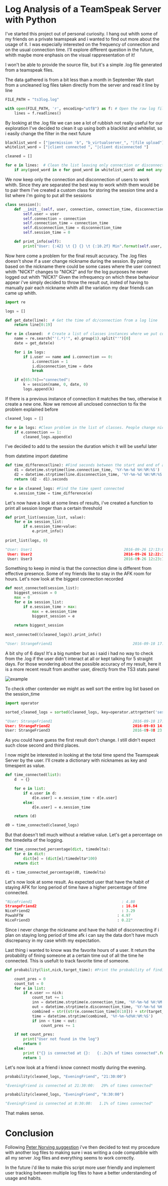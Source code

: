 # Log Analysis of a TeamSpeak Server with Python

I've started this project out of personal curiosity.
I hang out whith some of my friends on a private teamspeak and i wanted to find out more about the usage of it.
I was expecially interested on the frequency of connection and on the usual connection time.
I'll explore different question in the future, whith maybe more enphasis on the visual rappresentation of it!

I won't be able to provide the source file, but it's a simple .log file generated from a teamspeak files.

The data gathered is from a bit less than a month in September
We start from a uncleaned log files taken directly from the server and read it line by line
```python
FILE_PATH = "ts3log.log"

with open(FILE_PATH, 'r', encoding="utf8") as f: # Open the raw log files and read the lines
    lines = f.readlines()
```	
By looking at the .log file we can see a lot of rubbish not really useful for our exploration
I've decided to clean it up using both a blacklist and whitelist, so i easily change the filter in the next future
```python
blacklist_word = ["|permission 'b", "b_virtualserver_", "|file upload"]
whitelist_word = ["|client connected ", "|client disconnected "]

cleaned = []

for e in lines:  # Clean the list leaving only connection or disconnection message. Some Unnecessary filtering just for making sure of...
    if any(good_word in e for good_word in whitelist_word) and not any(bad in e for bad in blacklist_word):
```
We now keep only the connection and disconnection of users to work whith. Since they are separated the best way to work whith them would be to pair them 
I've created a custom class for storing the session time and a list where i'm going to put all the sessions
```python
class session():
    def __init__(self, user, connection, connection_time, disconnection_time):
        self.user = user
        self.connection = connection
        self.connection_time = connection_time
        self.disconnection_time = disconnection_time
        self.session_time = 0

    def print_info(self):
        print("User: {:42} \t {} {} \t {:10.2f} Min".format(self.user, self.connection_time, self.disconnection_time, self.session_time/60))
```		
		
		
Now here come a problem for the final result accuracy. The .log files doesn't show if a user change nickname during the session.
By pairing based on the nickname there could be some cases where the user connect whith "NICK1" changes to "NICK2" and for the log purposes he never logged out whith "NICK1"
Given the infrequency on which these behaviour appear i've simply decided to throw the result out, insted of having to manually pair each nickname whith all the variation my dear friends can came up whith.
```python
import re

logs = []

def get_date(line):  # Get the time of dc/connection from a log line
    return line[0:19]

for e in cleaned:  # Create a list of classes instances where we put connection and disconnection together
    name = re.search("'(.*)'", e).group(1).split("'")[0]
    date = get_date(e)

    for i in logs:
        if i.user == name and i.connection == 0:
            i.connection = 1
            i.disconnection_time = date
            break

    if e[65:74]=="connected":
        k = session(name, 0, date, 0)
        logs.append(k)		
```
If there is a previous instance of connection it matches the two, otherwise it create a new one.
Now we remove all unclosed connection to fix the problem explained before
```python
cleaned_logs = []

for e in logs: #Clean problem in the list of classes. People change nickname once connected and that causes problem
    if e.connection == 1:
        cleaned_logs.append(e)
```		
I've decided to add to the session the duration which it will be useful later

from datetime import datetime
```python
def time_difference(line): #Find seconds between the start and end of a session
    d1 = datetime.strptime(line.connection_time, '%Y-%m-%d %H:%M:%S')
    d2 = datetime.strptime(line.disconnection_time, '%Y-%m-%d %H:%M:%S')
    return (d2 - d1).seconds
	
for e in cleaned_logs: #Find the time spent connected
    e.session_time = time_difference(e)
```	
Let's now have a look at some lines of results, i've created a function to print all session longer than a certain threshold
```python
def print_list(session_list, value):
    for e in session_list:
        if e.session_time>value:
            e.print_info()
			
print_list(logs, 0)
```
```python
"User: User1                                    	 2016-09-26 12:13:04 2016-09-26 20:50:24 	     517.33 Min
 User: User2                                     	 2016-09-26 12:22:17 2016-09-26 14:21:39 	     119.37 Min
 User: User3                                     	 2016-09-26 12:23:17 2016-09-26 12:23:22 	       0.08 Min"
 ```
Something to keep in mind is that the connection dime is different from effective presence. Some of my friends like to stay in the AFK room for hours.
Let's now look at the biggest connection recorded 
```python
def most_connected(session_list):
    biggest_session = 0
    max = 0
    for e in session_list:
        if e.session_time > max:
            max = e.session_time
            biggest_session = e
            
    return biggest_session
	
most_connected((cleaned_logs)).print_info()	
```
```python
"User: StrangeFriend1                                 	 2016-09-10 17:52:03 2016-09-16 17:49:51 	    1437.80 Min"
```
A bit shy of 6 days! It's a big number but as i said i had no way to check from the .log if the user didn't interact at all or kept talking for 5 straight days.
For those wondering about the possible accuracy of my result, here it is a more recent result from another user, directly from the TS3 stats panel

![example](http://i.imgur.com/qME5MyP.png)

To check other contender we might as well sort the entire log list based on the session_time 

```python
import operator

sorted_cleaned_logs = sorted(cleaned_logs, key=operator.attrgetter('session_time'), reverse=True)
```
```python
"User: StrangeFriend1                                 	 2016-09-10 17:52:03 2016-09-16 17:49:51 	    1437.80 Min
User: StrangeFriend2                                   	 2016-09-03 14:21:16 2016-09-04 13:58:13 	    1416.95 Min
User: StrangeFriend3                                     2016-09-08 23:58:28 2016-09-09 23:22:28 	    1404.00 Min"
```
As you could have guess the first result don't change. I still didn't expect such close second and third places.

I now might be interested in looking at the total time spend the Teamspeak Server by the user. I'll create a dictionary with nicknames as key and timespent as value.
```python
def time_connected(list):
    d  = {}

    for e in list:
        if e.user in d:
            d[e.user] = e.session_time + d[e.user]
        else:
            d[e.user] = e.session_time

    return (d)

d0 = time_connected(cleaned_logs)
```
But that doesn't tell much without a relative value. Let's get a percentage on the timedelta of the logging.
```python
def time_connected_percentage(dict, timedelta):
    for e in dict:
        dict[e] = (dict[e]/timedelta*100)
    return dict

d1 = time_connected_percentage(d0, timedelta)
```
Let's now look at some result. As expected user that have the habit of staying AFK for long period of time have a higher percentage of time connected.
```python
"NiceFriend1                                    	: 4.80
StrangeFriend2                                   	: 16.84
NiceFriend2                                  	    : 3.29
PowahFTW                              	          : 4.97
NiceFriend3                                    	  : 0.22"
```
Since i never change the nickname and have the habit of disconnecting if i plan on staying long period of time afk i can say the data don't have much discrepancy in my case whith my expectation.

Last thing i wanted to know was the favorite hours of a user. It return the probability of fining someone at a certain time out of all the time he connected.
This is usefult to track favorite time of someone.
```python
def probability(list,nick,target_time): #Print the probability of finding user at certain times out of all the times he connect

    count_pres = 0
    count_tot = 0
    for e in list:
        if e.user == nick:
            count_tot += 1
            inn = datetime.strptime(e.connection_time, '%Y-%m-%d %H:%M:%S')
            out = datetime.strptime(e.disconnection_time, '%Y-%m-%d %H:%M:%S')
            combined = str((str(e.connection_time[0:10])) + str(target_time))
            time = datetime.strptime(combined, '%Y-%m-%d%H:%M:%S')
            if inn < time < out:
                count_pres += 1

    if not count_pres:
        print("User not found in the log")
        return 0
    else:
        print ("{} is connected at {}:   {:.2s}% of times connected".format(nick,target_time, str(count_pres/count_tot*100)))
        return 1
```
Let's now look at a friend i know connect mostly during the evening.
```python
probability(cleaned_logs, "EveningFriend", "21:30:00")

"EveningFriend is connected at 21:30:00:   29% of times connected"

probability(cleaned_logs, "EveningFriend", "8:30:00")

"EveningFriend is connected at 8:30:00:   1.1% of times connected"
```
That makes sense.

# Conclusion

Following [Peter Norving suggestion](http://norvig.com/spell-correct.html) i've then decided to test my procedure with another log files to making sure i was writing a code compatibile with all my server .log files and everything seems to work correctly.

In the future i'd like to make this script more user friendly and implement user tracking between multiple log files to have a better understanding of usage and habits. 
